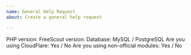 ```yaml
---
name: General Help Request
about: Create a general help request

---
```

<!--
* If you have some error the first thing you should do is to check "Manage » Logs » App Logs"! If there are any errors there - make sure to provide them in the issue.
* Have you read FAQ? https://github.com/freescout-helpdesk/freescout/wiki/FAQ
* If you have "Whoops something went wrong" error see: https://github.com/freescout-helpdesk/freescout/wiki/Installation-Guide#11-troubleshooting
* Before creating an issue try to disable all non-official modules and remove all custom code from your FreeScout and see if the issue still persists.
* Feature requests for modules should be posted here: https://freescout.net/request-feature/
* Docker questions should go here: https://github.com/tiredofit/docker-freescout/issues
* Create separate issues for different topics - no need to mix all your problems into one issue.
* Questions on issues with payments for modules should be sent by email: https://freescout.net/contact-us/
* Don't forget that you are not the project manager. Try to be humble, polite, friendly and positive. Otherwise your account may be banned (and it can't be undone).
* Mentioning how much you've spent on modules is also the way to be banned.

Still here? Well clean this out and go ahead :)
-->

PHP version: 
FreeScout version: 
Database: MySQL / PostgreSQL
Are you using CloudFlare: Yes / No
Are you using non-official modules: Yes / No